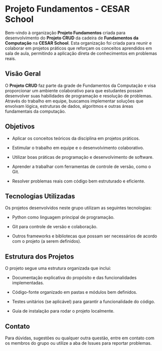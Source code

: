 # Projeto Fundamentos - CESAR School
Bem-vindo à organização **Projeto Fundamentos** criada para desenvolvimento do **Projeto CRUD** da cadeira de **Fundamentos da Computação** na **CESAR School**. Esta organização foi criada para reunir e colaborar em projetos práticos que reforçam os conceitos aprendidos em sala de aula, permitindo a aplicação direta de conhecimentos em problemas reais.

## Visão Geral
O **Projeto CRUD** faz parte da grade de Fundamentos da Computação e visa proporcionar um ambiente colaborativo para que estudantes possam desenvolver suas habilidades de programação e resolução de problemas. Através do trabalho em equipe, buscamos implementar soluções que envolvam lógica, estruturas de dados, algoritmos e outras áreas fundamentais da computação.

## Objetivos
- Aplicar os conceitos teóricos da disciplina em projetos práticos.

- Estimular o trabalho em equipe e o desenvolvimento colaborativo.

- Utilizar boas práticas de programação e desenvolvimento de software.

- Aprender a trabalhar com ferramentas de controle de versão, como o Git.

- Resolver problemas reais com código bem estruturado e eficiente.

## Tecnologias Utilizadas
Os projetos desenvolvidos neste grupo utilizam as seguintes tecnologias:

- Python como linguagem principal de programação.

- Git para controle de versão e colaboração.

- Outros frameworks e bibliotecas que possam ser necessários de acordo com o projeto (a serem definidos).

## Estrutura dos Projetos
O projeto segue uma estrutura organizada que inclui:

- Documentação explicativa do propósito e das funcionalidades implementadas.

- Código-fonte organizado em pastas e módulos bem definidos.

- Testes unitários (se aplicável) para garantir a funcionalidade do código.

- Guia de instalação para rodar o projeto localmente.

## Contato
Para dúvidas, sugestões ou qualquer outra questão, entre em contato com os membros do grupo ou utilize a aba de Issues para reportar problemas.